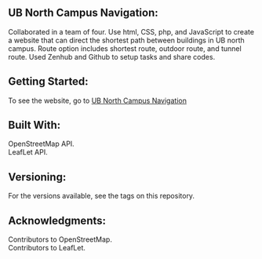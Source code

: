 **UB North Campus Navigation:**
-------------------------------
Collaborated in a team of four. Use html, CSS, php, and JavaScript to create a website that can direct the shortest path between buildings in UB north campus. Route option includes shortest route, outdoor route, and tunnel route.
Used Zenhub and Github to setup tasks and share codes.

**Getting Started:**
--------------------
To see the website, go to [UB North Campus Navigation](https://www-student.cse.buffalo.edu/CSE442-542/2020-Spring/cse-442t/)

**Built With:**
----------------
OpenStreetMap API.  
LeafLet API.  

**Versioning:**
----------------
For the versions available, see the tags on this repository.

**Acknowledgments:**
---------------------
Contributors to OpenStreetMap.  
Contributors to LeafLet.
